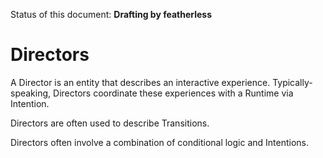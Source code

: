 Status of this document: **Drafting by featherless**

# Directors

A Director is an entity that describes an interactive experience. Typically-speaking, Directors coordinate these experiences with a Runtime via Intention.

Directors are often used to describe Transitions.

Directors often involve a combination of conditional logic and Intentions.


